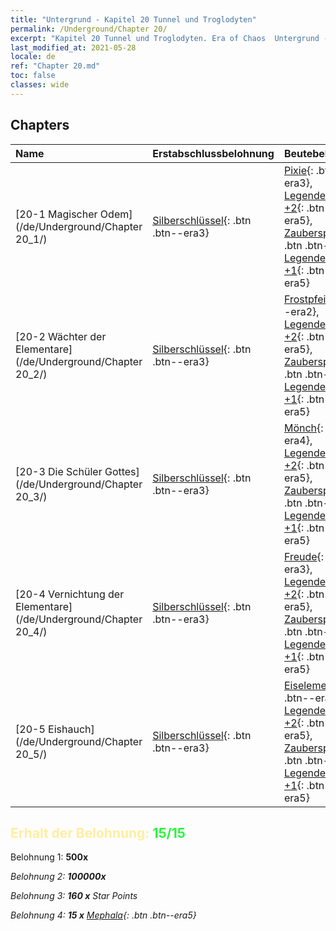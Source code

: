 ```yaml
---
title: "Untergrund - Kapitel 20 Tunnel und Troglodyten"
permalink: /Underground/Chapter 20/
excerpt: "Kapitel 20 Tunnel und Troglodyten. Era of Chaos  Untergrund - Kapitel 20. Tunnel und Troglodyten"
last_modified_at: 2021-05-28
locale: de
ref: "Chapter 20.md"
toc: false
classes: wide
---
```


## Chapters

  | Name |  Erstabschlussbelohnung | Beutebelohnung |
  |:------------|:------------|:------------| 
  | [20-1 Magischer Odem](/de/Underground/Chapter 20_1/) | [Silberschlüssel](/ItemsDE/con_693/){: .btn .btn--era3} | [Pixie](/ItemsDE/unt_262/){: .btn .btn--era3}, [Legendenzertifikat +2](/ItemsDE/mat_81/){: .btn .btn--era5}, [Zauberspruchrollen](/ItemsDE/con_694/){: .btn .btn--era3}, [Legendenzertifikat +1](/ItemsDE/mat_74/){: .btn .btn--era5} |
  | [20-2 Wächter der Elementare](/de/Underground/Chapter 20_2/) | [Silberschlüssel](/ItemsDE/con_693/){: .btn .btn--era3} | [Frostpfeil](/ItemsDE/her_431/){: .btn .btn--era2}, [Legendenzertifikat +2](/ItemsDE/mat_81/){: .btn .btn--era5}, [Zauberspruchrollen](/ItemsDE/con_694/){: .btn .btn--era3}, [Legendenzertifikat +1](/ItemsDE/mat_74/){: .btn .btn--era5} |
  | [20-3 Die Schüler Gottes](/de/Underground/Chapter 20_3/) | [Silberschlüssel](/ItemsDE/con_693/){: .btn .btn--era3} | [Mönch](/ItemsDE/unt_194/){: .btn .btn--era4}, [Legendenzertifikat +2](/ItemsDE/mat_81/){: .btn .btn--era5}, [Zauberspruchrollen](/ItemsDE/con_694/){: .btn .btn--era3}, [Legendenzertifikat +1](/ItemsDE/mat_74/){: .btn .btn--era5} |
  | [20-4 Vernichtung der Elementare](/de/Underground/Chapter 20_4/) | [Silberschlüssel](/ItemsDE/con_693/){: .btn .btn--era3} | [Freude](/ItemsDE/her_424/){: .btn .btn--era3}, [Legendenzertifikat +2](/ItemsDE/mat_81/){: .btn .btn--era5}, [Zauberspruchrollen](/ItemsDE/con_694/){: .btn .btn--era3}, [Legendenzertifikat +1](/ItemsDE/mat_74/){: .btn .btn--era5} |
  | [20-5 Eishauch](/de/Underground/Chapter 20_5/) | [Silberschlüssel](/ItemsDE/con_693/){: .btn .btn--era3} | [Eiselementar](/ItemsDE/unt_264/){: .btn .btn--era4}, [Legendenzertifikat +2](/ItemsDE/mat_81/){: .btn .btn--era5}, [Zauberspruchrollen](/ItemsDE/con_694/){: .btn .btn--era3}, [Legendenzertifikat +1](/ItemsDE/mat_74/){: .btn .btn--era5} |


## <span style="color: #ffeea0">Erhalt der Belohnung: </span><span style="color: #27f73a">15/15</span>

 Belohnung 1:  **500x** <i class="fas fa-gem"/>

 Belohnung 2:  **100000x** <i class="fas fa-coins"/>

 Belohnung 3: **160 x** Star Points

 Belohnung 4: **15 x** [Mephala](/ItemsDE/her_367/){: .btn .btn--era5}

